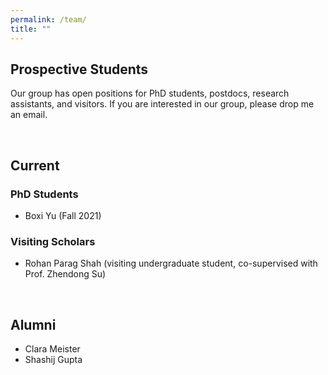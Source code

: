 ```yaml
---
permalink: /team/
title: ""
---
```


## Prospective Students
Our group has open positions for PhD students, postdocs, research assistants, and visitors. If you are interested in our group, please drop me an email.


<br/>

## Current
### PhD Students
- Boxi Yu (Fall 2021)

### Visiting Scholars
- Rohan Parag Shah (visiting undergraduate student, co-supervised with Prof. Zhendong Su)


<br/>

## Alumni
- Clara Meister
- Shashij Gupta


